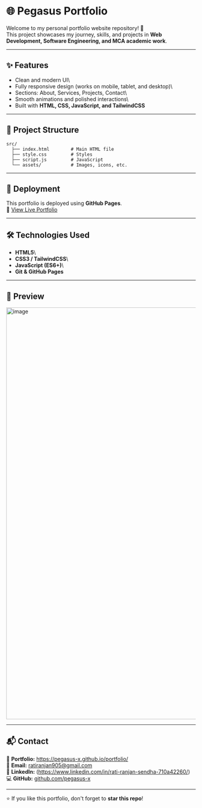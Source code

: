 # 🌐 Pegasus Portfolio

Welcome to my personal portfolio website repository! 🚀\
This project showcases my journey, skills, and projects in **Web
Development, Software Engineering, and MCA academic work**.

------------------------------------------------------------------------

## ✨ Features

-   Clean and modern UI\
-   Fully responsive design (works on mobile, tablet, and desktop)\
-   Sections: About, Services, Projects, Contact\
-   Smooth animations and polished interactions\
-   Built with **HTML, CSS, JavaScript, and TailwindCSS**

------------------------------------------------------------------------

## 📂 Project Structure

    src/
      ├── index.html        # Main HTML file
      ├── style.css         # Styles
      ├── script.js         # JavaScript
      └── assets/           # Images, icons, etc.

------------------------------------------------------------------------

## 🚀 Deployment

This portfolio is deployed using **GitHub Pages**.\
🔗 [View Live Portfolio](https://pegasus-x.github.io/portfolio/)

------------------------------------------------------------------------

## 🛠️ Technologies Used

-   **HTML5**\
-   **CSS3 / TailwindCSS**\
-   **JavaScript (ES6+)**\
-   **Git & GitHub Pages**

------------------------------------------------------------------------

## 📸 Preview

<img width="1897" height="1096" alt="image" src="https://github.com/user-attachments/assets/774daea3-b758-4296-8ba1-e89244b1eb14" />


------------------------------------------------------------------------

## 📬 Contact

💼 **Portfolio:** <https://pegasus-x.github.io/portfolio/>\
📧 **Email:** ratiranjan905@gmail.com\
🔗 **LinkedIn:**
(https://www.linkedin.com/in/rati-ranjan-sendha-710a42260/)\
💻 **GitHub:** [github.com/pegasus-x](https://github.com/pegasus-x)

------------------------------------------------------------------------

⭐ If you like this portfolio, don't forget to **star this repo**!
